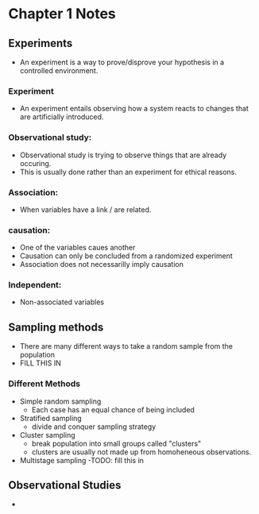 # Chapter 1 Notes
	
## Experiments
- An experiment is a way to prove/disprove your hypothesis in a controlled environment.

### Experiment
- An experiment entails observing how a system reacts to changes that are artificially introduced.
### Observational study:
- Observational study is trying to observe things that are already occuring.
- This is usually done rather than an experiment for ethical reasons.

### Association:
- When variables have a link / are related.

### causation:
- One of the variables caues another
- Causation can only be concluded from a randomized experiment	
- Association does not necessarilly imply causation

### Independent:
- Non-associated variables

## Sampling methods
- There are many different ways to take a random sample from the population
- FILL THIS IN

### Different Methods
- Simple random sampling
	- Each case has an equal chance of being included
- Stratified sampling
	- divide and conquer sampling strategy
- Cluster sampling
	- break population into small groups called "clusters"
	- clusters are usually not made up from homoheneous observations.
- Multistage sampling
	-TODO: fill this in

## Observational Studies
- 


